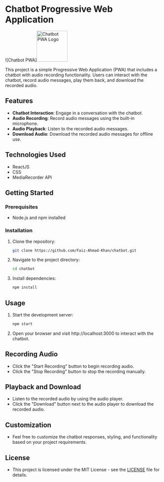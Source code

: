 # Chatbot Progressive Web Application

![Chatbot PWA]<img src="https://www.pngitem.com/pimgs/m/500-5006722_voice-recorder-icon-png-png-download-voice-recorder.png" alt="Chatbot PWA Logo" width="100" height="100">

This project is a simple Progressive Web Application (PWA) that includes a chatbot with audio recording functionality. Users can interact with the chatbot, record audio messages, play them back, and download the recorded audio.

## Features

- **Chatbot Interaction**: Engage in a conversation with the chatbot.
- **Audio Recording**: Record audio messages using the built-in microphone.
- **Audio Playback**: Listen to the recorded audio messages.
- **Download Audio**: Download the recorded audio messages for offline use.

## Technologies Used

- ReactJS
- CSS
- MediaRecorder API

## Getting Started

### Prerequisites

- Node.js and npm installed

### Installation

1. Clone the repository:

   ```bash
   git clone https://github.com/Faiz-Ahmad-Khan/chatbot.git
2. Navigate to the project directory:
   ```bash
   cd chatbot
3. Install dependencies:
   ```bash
   npm install

## Usage
1. Start the development server:
   ```bash
   npm start
2. Open your browser and visit http://localhost:3000 to interact with the chatbot.

## Recording Audio
- Click the "Start Recording" button to begin recording audio.
- Click the "Stop Recording" button to stop the recording manually.

## Playback and Download
- Listen to the recorded audio by using the audio player.
- Click the "Download" button next to the audio player to download the recorded audio.


## Customization
- Feel free to customize the chatbot responses, styling, and functionality based on your project requirements.


## License
- This project is licensed under the MIT License - see the [LICENSE](LICENSE) file for details.
